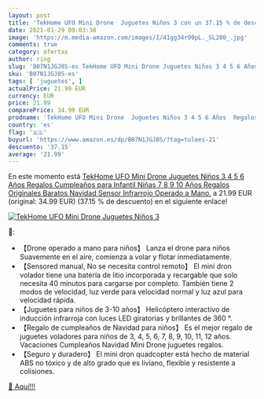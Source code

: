 ```yaml
---
layout: post
title: 'TekHome UFO Mini Drone  Juguetes Niños 3 con un 37.15 % de descuento'
date: 2021-01-29 09:03:38
image: 'https://m.media-amazon.com/images/I/41gg34r99pL._SL200_.jpg'
comments: true
category: ofertas
author: ring
slug: 'B07N1JGJ8S-es TekHome UFO Mini Drone Juguetes Niños 3 4 5 6 Años Regalos...'
sku: 'B07N1JGJ8S-es'
tags: [ 'juguetes', ]
actualPrice: 21.99 EUR
currency: EUR
price: 21.99
comparePrice: 34.99 EUR
prodname: 'TekHome UFO Mini Drone  Juguetes Niños 3 4 5 6 Años  Regalos Cumpleaños para Infantil Niñas 7 8 9 10 Años  Regalos Originales Baratos Navidad  Sensor Infrarrojo  Operado a Mano.'
country: 'es'
flag: '🇪🇸'
buyurl: 'https://www.amazon.es/dp/B07N1JGJ8S/?tag=tolees-21'
descuento: '37.15'
average: '21.99'
---
```


En este momento está [TekHome UFO Mini Drone  Juguetes Niños 3 4 5 6 Años  Regalos Cumpleaños para Infantil Niñas 7 8 9 10 Años  Regalos Originales Baratos Navidad  Sensor Infrarrojo  Operado a Mano.](https://www.amazon.es/dp/B07N1JGJ8S/?tag=tolees-21) a 21.99 EUR (original: 34.99 EUR) (37.15 %  de descuento) en el siguiente enlace!

[![TekHome UFO Mini Drone  Juguetes Niños 3](https://m.media-amazon.com/images/I/41gg34r99pL._SL200_.jpg)](https://www.amazon.es/dp/B07N1JGJ8S/?tag=tolees-21)

🔎:

- 【Drone operado a mano para niños】 Lanza el drone para niños Suavemente en el aire, comienza a volar y flotar inmediatamente.
- 【Sensored manual, No se necesita control remoto】 El mini dron volador tiene una batería de litio incorporada y recargable que solo necesita 40 minutos para cargarse por completo. También tiene 2 modos de velocidad, luz verde para velocidad normal y luz azul para velocidad rápida.
- 【Juguetes para niños de 3-10 años】 Helicóptero interactivo de inducción infrarroja con luces LED giratorias y brillantes de 360 °.
- 【Regalo de cumpleaños de Navidad para niños】 Es el mejor regalo de juguetes voladores para niños de 3, 4, 5, 6, 7, 8, 9, 10, 11, 12 años. Vacaciones Cumpleaños Navidad Mini Drone juguetes regalos.
- 【Seguro y duradero】 El mini dron quadcopter está hecho de material ABS no tóxico y de alto grado que es liviano, flexible y resistente a colisiones.

[🛒 Aquí!!!](https://www.amazon.es/dp/B07N1JGJ8S/?tag=tolees-21)
